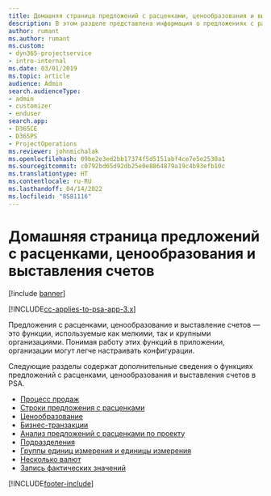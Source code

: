 ```yaml
---
title: Домашняя страница предложений с расценками, ценообразования и выставления счетов
description: В этом разделе представлена информация о предложениях с расценками, ценообразовании и выставлении счетов.
author: rumant
ms.author: rumant
ms.custom:
- dyn365-projectservice
- intro-internal
ms.date: 03/01/2019
ms.topic: article
audience: Admin
search.audienceType:
- admin
- customizer
- enduser
search.app:
- D365CE
- D365PS
- ProjectOperations
ms.reviewer: johnmichalak
ms.openlocfilehash: 09be2e3ed2bb17374f5d5151abf4ce7e5e2530a1
ms.sourcegitcommit: c0792bd65d92db25e0e8864879a19c4b93efb10c
ms.translationtype: HT
ms.contentlocale: ru-RU
ms.lasthandoff: 04/14/2022
ms.locfileid: "8581116"
---
```

# <a name="quoting-pricing-and-billing-home-page"></a>Домашняя страница предложений с расценками, ценообразования и выставления счетов

[!include [banner](../includes/psa-now-project-operations.md)]

[!INCLUDE[cc-applies-to-psa-app-3.x](../includes/cc-applies-to-psa-app-3x.md)]

Предложения с расценками, ценообразование и выставление счетов — это функции, используемые как мелкими, так и крупными организациями. Понимая работу этих функций в приложении, организации могут легче настраивать конфигурации.

Следующие разделы содержат дополнительные сведения о функциях предложений с расценками, ценообразования и выставления счетов в PSA.

- [Процесс продаж](basic-sales-process.md)
- [Строки предложения с расценками](basic-quote-lines.md)
- [Ценообразование](basic-pricing.md)
- [Бизнес-транзакции](basic-business-transactions.md)
- [Анализ предложений с расценками по проекту](basic-analyzing-quotes.md)
- [Подразделения](advanced-organizational.md)
- [Группы единиц измерения и единицы измерения](advanced-units.md)
- [Несколько валют](advanced-currency.md)
- [Запись фактических значений](advanced-actuals.md)


[!INCLUDE[footer-include](../includes/footer-banner.md)]
